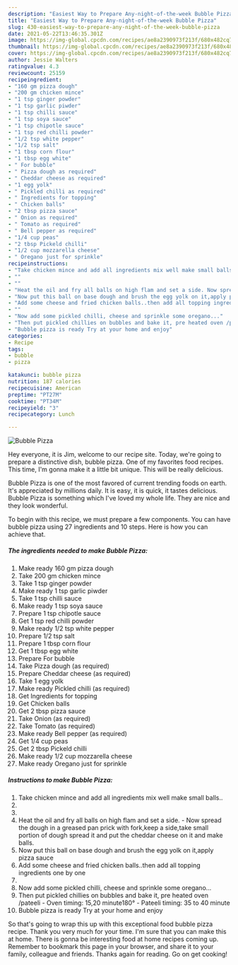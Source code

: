 ```yaml
---
description: "Easiest Way to Prepare Any-night-of-the-week Bubble Pizza"
title: "Easiest Way to Prepare Any-night-of-the-week Bubble Pizza"
slug: 430-easiest-way-to-prepare-any-night-of-the-week-bubble-pizza
date: 2021-05-22T13:46:35.301Z
image: https://img-global.cpcdn.com/recipes/ae8a2390973f213f/680x482cq70/bubble-pizza-recipe-main-photo.jpg
thumbnail: https://img-global.cpcdn.com/recipes/ae8a2390973f213f/680x482cq70/bubble-pizza-recipe-main-photo.jpg
cover: https://img-global.cpcdn.com/recipes/ae8a2390973f213f/680x482cq70/bubble-pizza-recipe-main-photo.jpg
author: Jessie Walters
ratingvalue: 4.3
reviewcount: 25159
recipeingredient:
- "160 gm pizza dough"
- "200 gm chicken mince"
- "1 tsp ginger powder"
- "1 tsp garlic piwder"
- "1 tsp chilli sauce"
- "1 tsp soya sauce"
- "1 tsp chipotle sauce"
- "1 tsp red chilli powder"
- "1/2 tsp white pepper"
- "1/2 tsp salt"
- "1 tbsp corn flour"
- "1 tbsp egg white"
- " For bubble"
- " Pizza dough as required"
- " Cheddar cheese as required"
- "1 egg yolk"
- " Pickled chilli as required"
- " Ingredients for topping"
- " Chicken balls"
- "2 tbsp pizza sauce"
- " Onion as required"
- " Tomato as required"
- " Bell pepper as required"
- "1/4 cup peas"
- "2 tbsp Pickeld chilli"
- "1/2 cup mozzarella cheese"
- " Oregano just for sprinkle"
recipeinstructions:
- "Take chicken mince and add all ingredients mix well make small balls.."
- ""
- ""
- "Heat the oil and fry all balls on high flam and set a side. Now spread the dough in a greased pan prick with fork,keep a side,take small portion of dough spread it and put the cheddar cheese on it and make balls."
- "Now put this ball on base dough and brush the egg yolk on it,apply pizza sauce"
- "Add some cheese and fried chicken balls..then add all topping ingredients one by one"
- ""
- "Now add some pickled chilli, cheese and sprinkle some oregano..."
- "Then put pickled chillies on bubbles and bake it, pre heated oven /pateeli Oven timing: 15,20 minute180° Pateeli timing: 35 to 40 minute"
- "Bubble pizza is ready Try at your home and enjoy"
categories:
- Recipe
tags:
- bubble
- pizza

katakunci: bubble pizza 
nutrition: 187 calories
recipecuisine: American
preptime: "PT27M"
cooktime: "PT34M"
recipeyield: "3"
recipecategory: Lunch

---
```



![Bubble Pizza](https://img-global.cpcdn.com/recipes/ae8a2390973f213f/680x482cq70/bubble-pizza-recipe-main-photo.jpg)

Hey everyone, it is Jim, welcome to our recipe site. Today, we're going to prepare a distinctive dish, bubble pizza. One of my favorites food recipes. This time, I'm gonna make it a little bit unique. This will be really delicious.



Bubble Pizza is one of the most favored of current trending foods on earth. It's appreciated by millions daily. It is easy, it is quick, it tastes delicious. Bubble Pizza is something which I've loved my whole life. They are nice and they look wonderful.


To begin with this recipe, we must prepare a few components. You can have bubble pizza using 27 ingredients and 10 steps. Here is how you can achieve that.

<!--inarticleads1-->

##### The ingredients needed to make Bubble Pizza:

1. Make ready 160 gm pizza dough
1. Take 200 gm chicken mince
1. Take 1 tsp ginger powder
1. Make ready 1 tsp garlic piwder
1. Take 1 tsp chilli sauce
1. Make ready 1 tsp soya sauce
1. Prepare 1 tsp chipotle sauce
1. Get 1 tsp red chilli powder
1. Make ready 1/2 tsp white pepper
1. Prepare 1/2 tsp salt
1. Prepare 1 tbsp corn flour
1. Get 1 tbsp egg white
1. Prepare  For bubble
1. Take  Pizza dough (as required)
1. Prepare  Cheddar cheese (as required)
1. Take 1 egg yolk
1. Make ready  Pickled chilli (as required)
1. Get  Ingredients for topping
1. Get  Chicken balls
1. Get 2 tbsp pizza sauce
1. Take  Onion (as required)
1. Take  Tomato (as required)
1. Make ready  Bell pepper (as required)
1. Get 1/4 cup peas
1. Get 2 tbsp Pickeld chilli
1. Make ready 1/2 cup mozzarella cheese
1. Make ready  Oregano just for sprinkle




<!--inarticleads2-->

##### Instructions to make Bubble Pizza:

1. Take chicken mince and add all ingredients mix well make small balls..
1. 
1. 
1. Heat the oil and fry all balls on high flam and set a side. - Now spread the dough in a greased pan prick with fork,keep a side,take small portion of dough spread it and put the cheddar cheese on it and make balls.
1. Now put this ball on base dough and brush the egg yolk on it,apply pizza sauce
1. Add some cheese and fried chicken balls..then add all topping ingredients one by one
1. 
1. Now add some pickled chilli, cheese and sprinkle some oregano...
1. Then put pickled chillies on bubbles and bake it, pre heated oven /pateeli - Oven timing: 15,20 minute180° - Pateeli timing: 35 to 40 minute
1. Bubble pizza is ready Try at your home and enjoy




So that's going to wrap this up with this exceptional food bubble pizza recipe. Thank you very much for your time. I'm sure that you can make this at home. There is gonna be interesting food at home recipes coming up. Remember to bookmark this page in your browser, and share it to your family, colleague and friends. Thanks again for reading. Go on get cooking!
